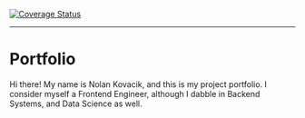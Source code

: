 [![Coverage Status](https://coveralls.io/repos/github/noltron000/noltron000.github.io/badge.svg?branch=master)](https://coveralls.io/github/noltron000/noltron000.github.io?branch=master)

---

# Portfolio
Hi there! My name is Nolan Kovacik, and this is my project portfolio. I consider myself a Frontend Engineer, although I dabble in Backend Systems, and Data Science as well.
